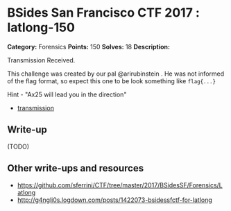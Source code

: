 # BSides San Francisco CTF 2017 : latlong-150

**Category:** Forensics
**Points:** 150
**Solves:** 18
**Description:**

Transmission Received.

This challenge was created by our pal @arirubinstein . He was not informed of the flag format, so expect this one to be look something like `flag{...}`

Hint - "Ax25 will lead you in the direction"


* [transmission](transmission)

## Write-up

(TODO)

## Other write-ups and resources

* https://github.com/sferrini/CTF/tree/master/2017/BSidesSF/Forensics/Latlong
* http://g4ngli0s.logdown.com/posts/1422073-bsidessfctf-for-latlong
